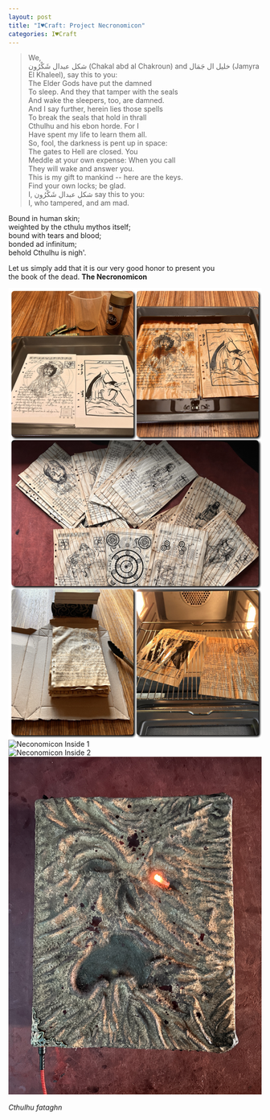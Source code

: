 ```yaml
---
layout: post
title: "I♥Craft: Project Necronomicon"
categories: I♥Craft
---
```


>We,  
شكل عبدال شَكْرُون (Chakal abd al Chakroun) and
خليل  ال جَمَال   (Jamyra El Khaleel),
say this to you:  
The Elder Gods have put the damned  
To sleep. And they that tamper with the seals  
And wake the sleepers, too, are damned.  
And I say further, herein lies those spells  
To break the seals that hold in thrall  
Cthulhu and his ebon horde. For I  
Have spent my life to learn them all.  
So, fool, the darkness is pent up in space:  
The gates to Hell are closed. You  
Meddle at your own expense: When you call  
They will wake and answer you.  
This is my gift to mankind -- here are the keys.  
Find your own locks; be glad.  
I, شكل عبدال شَكْرُون say this to you:  
I, who tampered, and am mad.

Bound in human skin;  
weighted by the cthulu mythos itself;  
bound with tears and blood;  
bonded ad infinitum;    
behold Cthulhu is nigh'.  

Let us simply add that it is our very good honor to present you  
the book of the dead. **The Necronomicon**

![Neconomicon Pages](/assets/pix/Necronomicon_03.JPG)  
![Neconomicon Inside 1](/assets/pix/Necronomicon_00.JPG)  
![Neconomicon Inside 2](/assets/pix/Necronomicon_01.JPG)  
![Neconomicon Outside](/assets/pix/Necronomicon_02.JPG)

*Cthulhu fataghn*
